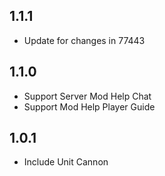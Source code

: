 ## 1.1.1

- Update for changes in 77443

## 1.1.0

- Support Server Mod Help Chat
- Support Mod Help Player Guide

## 1.0.1

- Include Unit Cannon
